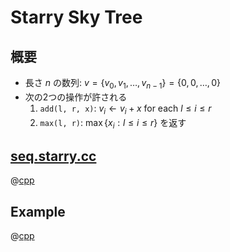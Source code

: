 # Starry Sky Tree

## 概要

- 長さ $n$ の数列: $v = \{ v_0, v_1, \ldots, v_{n-1} \} = \{0,0,\ldots,0\}$
- 次の2つの操作が許される
    1.  `add(l, r, x)`: $v_i \leftarrow v_i + x$ for each $l \leq i \leq r$
    1.  `max(l, r)`: $\max \{ x_i : l \leq i \leq r \}$ を返す

## [seq.starry.cc](seq.starry.cc)

@[cpp](seq.starry.cc)

## Example

@[cpp](seq.starry.ex.cc)
